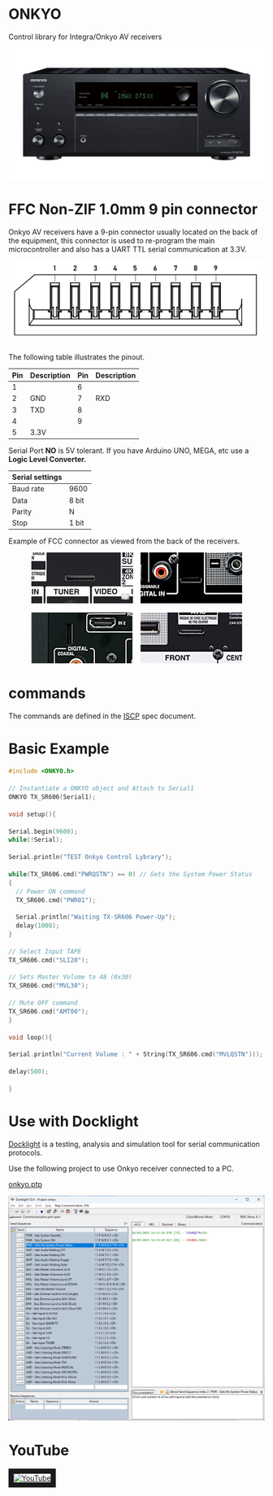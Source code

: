 # ONKYO
Control library for Integra/Onkyo AV receivers

<p align="center"><img src=/img/onkyo.jpg width="700"></p>

# FFC Non-ZIF 1.0mm 9 pin connector

Onkyo AV receivers have a 9-pin connector usually located on the back of the equipment, this connector is used to re-program the main microcontroller and also has a UART TTL serial communication at 3.3V.

<p align="center"><img src=/img/FCC1MM9PNZ.png width="500"></p>

The following table illustrates the pinout.

|Pin|Description|Pin|Description|
|---|---|---|---|
|1||6||
|2|GND|7|RXD|
|3|TXD|8||
|4||9||
|5|3.3V|||


Serial Port **NO** is 5V tolerant. If you have Arduino UNO, MEGA, etc use a **Logic Level Converter.**

|Serial settings||
|---|---|
|Baud rate|9600|
|Data|8 bit|
|Parity|N|
|Stop|1 bit|


Example of FCC connector as viewed from the back of the receivers.

<p align="center"><img src=/img/PORT9PIN.png></p>

# commands

The commands are defined in the [ISCP](doc/ISCP_ONKYO_V115.pdf) spec document.

# Basic Example

```C++
#include <ONKYO.h>

// Instantiate a ONKYO object and Attach to Serial1
ONKYO TX_SR606(Serial1);

void setup(){

Serial.begin(9600);
while(!Serial);

Serial.println("TEST Onkyo Control Lybrary");

while(TX_SR606.cmd("PWRQSTN") == 0) // Gets the System Power Status
{
  // Power ON command
  TX_SR606.cmd("PWR01");

  Serial.println("Waiting TX-SR606 Power-Up");
  delay(1000);
}

// Select Input TAPE
TX_SR606.cmd("SLI20");

// Sets Master Volume to 48 (0x30)
TX_SR606.cmd("MVL30");

// Mute OFF command
TX_SR606.cmd("AMT00");
}

void loop(){

Serial.println("Current Volume : " + String(TX_SR606.cmd("MVLQSTN")));

delay(500);

}
```
# Use with Docklight

[Docklight](https://docklight.de/) is a testing, analysis and simulation tool for serial communication protocols.

Use the following project to use Onkyo receiver connected to a PC.

[onkyo.ptp](docklight/onkyo.ptp)

<img src=https://raw.githubusercontent.com/zarpli/onkyo/main/img/docklight.png>

# YouTube
<a href="https://www.youtube.com/watch?v=QVzbw9zAXnw" target="_blank"><img src="http://img.youtube.com/vi/QVzbw9zAXnw/0.jpg" alt="YouTube" width="400" border="10"/></a>

